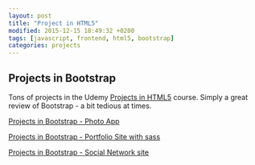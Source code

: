 ```yaml
---
layout: post
title: "Project in HTML5"
modified: 2015-12-15 18:49:32 +0200
tags: [javascript, frontend, html5, bootstrap]
categories: projects
---
```

<h2 class="lesshead">Projects in Bootstrap</h2>
<p>Tons of projects in the Udemy <a href="https://www.udemy.com/projects-in-html5/learn/#/">Projects in HTML5</a> course. Simply a great review of Bootstrap - a bit tedious at times.</p>

<a href="http://ric.mclaughlin.today/prj_btstrp_photo_app/">Projects in Bootstrap - Photo App</a>

<a href="http://ric.mclaughlin.today/prj_btstrp_portfolio_sass/">Projects in Bootstrap - Portfolio Site with sass</a>

<a href="http://ric.mclaughlin.today/prj_btstrp_dobble/">Projects in Bootstrap - Social Network site</a>

